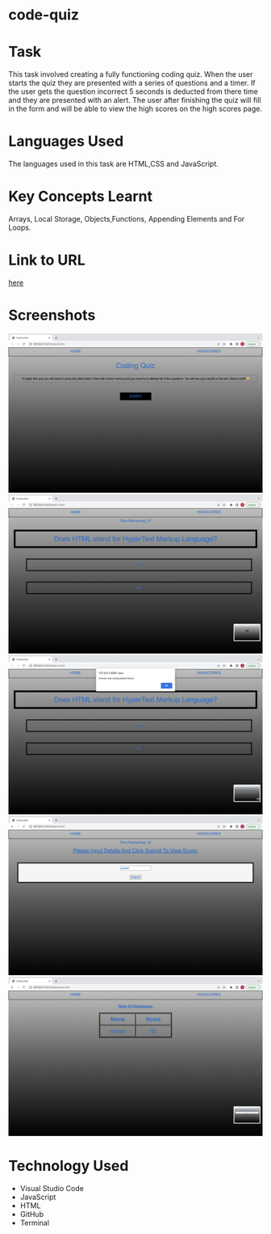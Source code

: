 # code-quiz

# Task

This task involved creating a fully functioning coding quiz. When the user starts the quiz they are presented with a series of questions and a timer. If the user gets the question incorrect 5 seconds is deducted from there time and they are presented with an alert. The user after finishing the quiz will fill in the form and will be able to view the high scores on the high scores page.

# Languages Used

The languages used in this task are HTML,CSS and JavaScript.

# Key Concepts Learnt

Arrays, Local Storage, Objects,Functions, Appending Elements and For Loops.

# Link to URL

[here](https://aosman0.github.io/code-quiz/)

# Screenshots

![screenshot-1](./assets/images/Screenshot%202022-05-09%20at%2010.50.58.png)
![screenshot-2](./assets/images/Screenshot%202022-05-09%20at%2010.51.03.png)
![screenshot-3](./assets/images/Screenshot%202022-05-09%20at%2010.51.07.png)
![screenshot-4](./assets/images/Screenshot%202022-05-09%20at%2010.51.28.png)
![screenshot-5](./assets/images/Screenshot%202022-05-09%20at%2010.51.32.png)

# Technology Used

- Visual Studio Code
- JavaScript
- HTML
- GitHub
- Terminal
